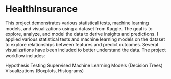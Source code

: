 # HealthInsurance
This project demonstrates various statistical tests, machine learning models, and visualizations using a dataset from Kaggle. The goal is to explore, analyze, and model the data to derive insights and predictions.
I applied various statistical tests and machine learning models on the dataset to explore relationships between features and predict outcomes. Several visualizations have been included to better understand the data. The project workflow includes:

Hypothesis Testing
Supervised Machine Learning Models (Decision Trees)
Visualizations (Boxplots, Histograms)
